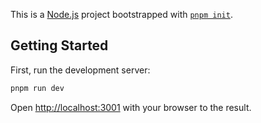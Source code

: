 This is a [Node.js](https://nodejs.org/) project bootstrapped with [`pnpm init`](https://pnpm.io/cli/init).
## Getting Started
First, run the development server:
```bash
pnpm run dev
```

Open [http://localhost:3001](http://localhost:3001) with your browser to the result.
